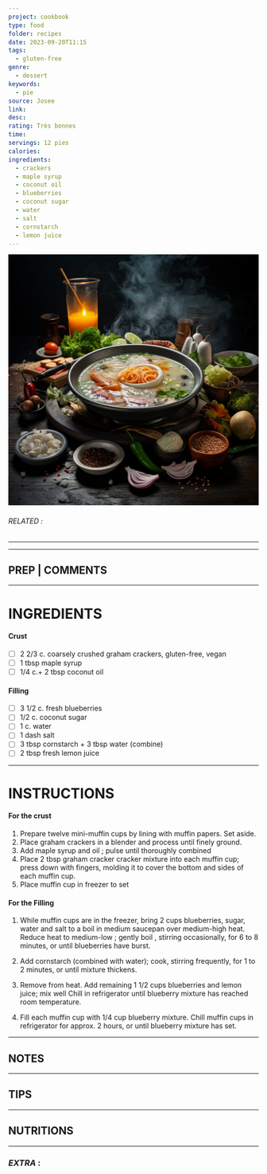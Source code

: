```yaml
---
project: cookbook
type: food
folder: recipes
date: 2023-09-20T11:15
tags:
  - gluten-free
genre:
  - dessert
keywords:
  - pie
source: Josee
link: 
desc: 
rating: Très bonnes
time: 
servings: 12 pies
calories: 
ingredients:
  - crackers
  - maple syrup
  - coconut oil
  - blueberries
  - coconut sugar
  - water
  - salt
  - cornstarch
  - lemon juice
---
```


![IMAGE](_default.png)

###### *RELATED* : 
---


---
## PREP | COMMENTS



---
# INGREDIENTS

#### **Crust**

- [ ] 2 2/3 c. coarsely crushed graham crackers, gluten-free, vegan
- [ ] 1 tbsp maple syrup
- [ ] 1/4 c.+ 2 tbsp coconut oil
  
#### **Filling**

- [ ] 3 1/2 c. fresh blueberries
- [ ] 1/2 c. coconut sugar
- [ ] 1 c. water
- [ ] 1 dash salt
- [ ] 3 tbsp cornstarch + 3 tbsp water (combine)
- [ ] 2 tbsp fresh lemon juice

---
# INSTRUCTIONS

#### **For the crust**

1. Prepare twelve mini-muffin cups by lining with muffin papers. Set aside.
2. Place graham crackers in a blender and process until finely ground.
3. Add maple syrup and oil ; pulse until thoroughly combined
4. Place 2 tbsp graham cracker cracker mixture into each muffin cup; press down with fingers, molding it to cover the bottom and sides of each muffin cup.
5. Place muffin cup in freezer to set

  

#### **For the Filling**

1. While muffin cups are in the freezer, bring 2 cups blueberries, sugar, water and salt to a boil in medium saucepan over medium-high heat. Reduce heat to medium-low ; gently boil , stirring occasionally, for 6 to 8 minutes, or until blueberries have burst.

2. Add cornstarch (combined with water); cook, stirring frequently, for 1 to 2 minutes, or until mixture thickens. 

3. Remove from heat. Add remaining 1 1/2 cups blueberries and lemon juice; mix well Chill in refrigerator until blueberry mixture has reached room temperature.

4. Fill each muffin cup with 1/4 cup blueberry mixture. Chill muffin cups in refrigerator for approx. 2 hours, or until blueberry mixture has set.

---
## NOTES



---
## TIPS



---
## NUTRITIONS



---
### *EXTRA* :



